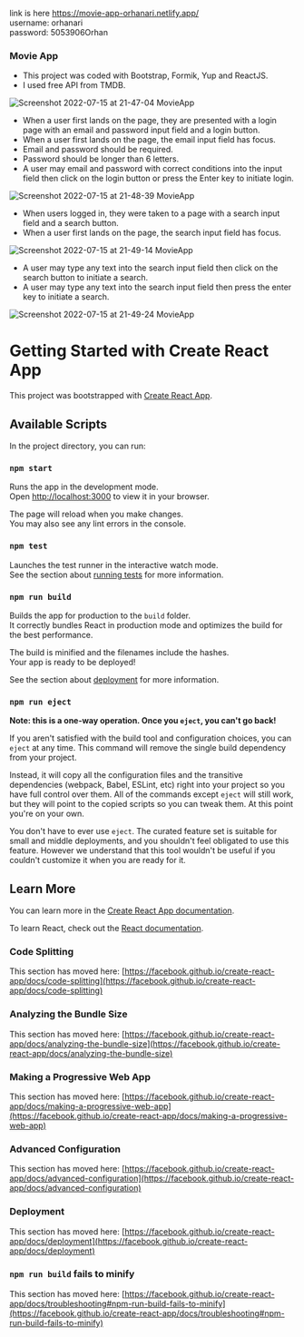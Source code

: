 link is here https://movie-app-orhanari.netlify.app/ \
username: orhanari\
password: 5053906Orhan

### Movie App
- This project was coded with Bootstrap, Formik, Yup and ReactJS. 
- I used free API from TMDB.
 

![Screenshot 2022-07-15 at 21-47-04 MovieApp](https://user-images.githubusercontent.com/66368354/179308684-2218917f-8f07-4056-8a68-a713b6692e37.png)
- When a user first lands on the page, they are presented with a login page with an email and password input field and a login button.
- When a user first lands on the page, the email input field has focus. 
- Email and password should be required.
- Password should be longer than 6 letters.
- A user may email and password with correct conditions into the input field then click on the login button or press the Enter key to initiate login.

![Screenshot 2022-07-15 at 21-48-39 MovieApp](https://user-images.githubusercontent.com/66368354/179308702-059e9333-9d45-4a8b-bfec-ff0870233499.png)

- When users logged in, they were taken to a page with a search input field and a search button.
- When a user first lands on the page, the search input field has focus.

![Screenshot 2022-07-15 at 21-49-14 MovieApp](https://user-images.githubusercontent.com/66368354/179308715-2c72ee5d-3351-452b-b954-9241c67573e2.png)

- A user may type any text into the search input field then click on the search button to initiate a search.
- A user may type any text into the search input field then press the enter key to initiate a search.

![Screenshot 2022-07-15 at 21-49-24 MovieApp](https://user-images.githubusercontent.com/66368354/179308724-b8e65475-0201-41fe-9db4-4c7a438cd118.png)


# Getting Started with Create React App

This project was bootstrapped with [Create React App](https://github.com/facebook/create-react-app).

## Available Scripts

In the project directory, you can run:

### `npm start`

Runs the app in the development mode.\
Open [http://localhost:3000](http://localhost:3000) to view it in your browser.

The page will reload when you make changes.\
You may also see any lint errors in the console.

### `npm test`

Launches the test runner in the interactive watch mode.\
See the section about [running tests](https://facebook.github.io/create-react-app/docs/running-tests) for more information.

### `npm run build`

Builds the app for production to the `build` folder.\
It correctly bundles React in production mode and optimizes the build for the best performance.

The build is minified and the filenames include the hashes.\
Your app is ready to be deployed!

See the section about [deployment](https://facebook.github.io/create-react-app/docs/deployment) for more information.

### `npm run eject`

**Note: this is a one-way operation. Once you `eject`, you can't go back!**

If you aren't satisfied with the build tool and configuration choices, you can `eject` at any time. This command will remove the single build dependency from your project.

Instead, it will copy all the configuration files and the transitive dependencies (webpack, Babel, ESLint, etc) right into your project so you have full control over them. All of the commands except `eject` will still work, but they will point to the copied scripts so you can tweak them. At this point you're on your own.

You don't have to ever use `eject`. The curated feature set is suitable for small and middle deployments, and you shouldn't feel obligated to use this feature. However we understand that this tool wouldn't be useful if you couldn't customize it when you are ready for it.

## Learn More

You can learn more in the [Create React App documentation](https://facebook.github.io/create-react-app/docs/getting-started).

To learn React, check out the [React documentation](https://reactjs.org/).

### Code Splitting

This section has moved here: [https://facebook.github.io/create-react-app/docs/code-splitting](https://facebook.github.io/create-react-app/docs/code-splitting)

### Analyzing the Bundle Size

This section has moved here: [https://facebook.github.io/create-react-app/docs/analyzing-the-bundle-size](https://facebook.github.io/create-react-app/docs/analyzing-the-bundle-size)

### Making a Progressive Web App

This section has moved here: [https://facebook.github.io/create-react-app/docs/making-a-progressive-web-app](https://facebook.github.io/create-react-app/docs/making-a-progressive-web-app)

### Advanced Configuration

This section has moved here: [https://facebook.github.io/create-react-app/docs/advanced-configuration](https://facebook.github.io/create-react-app/docs/advanced-configuration)

### Deployment

This section has moved here: [https://facebook.github.io/create-react-app/docs/deployment](https://facebook.github.io/create-react-app/docs/deployment)

### `npm run build` fails to minify

This section has moved here: [https://facebook.github.io/create-react-app/docs/troubleshooting#npm-run-build-fails-to-minify](https://facebook.github.io/create-react-app/docs/troubleshooting#npm-run-build-fails-to-minify)
